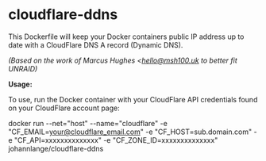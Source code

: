 # cloudflare-ddns
This Dockerfile will keep your Docker containers public IP address up to date with a CloudFlare DNS A record (Dynamic DNS).

*(Based on the work of Marcus Hughes <hello@msh100.uk to better fit UNRAID)*


**Usage:**


To use, run the Docker container with your CloudFlare API credentials found on your CloudFlare account page:

docker run  --net="host" --name="cloudflare" -e "CF_EMAIL=your@cloudflare_email.com" -e "CF_HOST=sub.domain.com" -e "CF_API=xxxxxxxxxxxxxx" -e "CF_ZONE_ID=xxxxxxxxxxxxxx" johannlange/cloudflare-ddns
